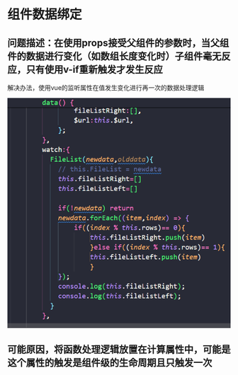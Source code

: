 # 组件数据绑定

## 问题描述：在使用props接受父组件的参数时，当父组件的数据进行变化（如数组长度变化时）子组件毫无反应，只有使用v-if重新触发才发生反应

解决办法，使用vue的监听属性在值发生变化进行再一次的数据处理逻辑

![1716857340134](images/组件数据绑定/1716857340134.png)


## **可能**原因，将函数处理逻辑放置在计算属性中，可能是这个属性的触发是组件级的生命周期且只触发一次
